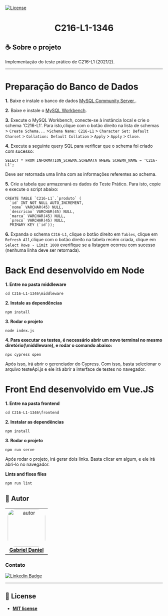 [![License](https://img.shields.io/apm/l/vim-mode?color=blue)](http://badges.mit-license.org)

<h1 align="center">C216-L1-1346</h1>


## ☕ Sobre o projeto
Implementação do teste prático de C216-L1 (2021/2).

---

# Preparação do Banco de Dados

**1.** Baixe e instale o banco de dados <a href="https://dev.mysql.com/downloads/mysql/"> MySQL Community Server </a>.

**2.** Baixe e instale o <a href="https://dev.mysql.com/downloads/workbench/">MySQL Workbench</a>.

**3.** Execute o MySQL Workbench, conecte-se à instância local e crie o schema 'C216-L1'. Para isto,clique com o botão direito na lista de schemas > ```Create Schema...``` >```Schema Name: C216-L1``` > ```Character Set: Default Charset``` > ```Collation: Default Collation``` > ```Apply``` > ```Apply``` > ```Close```.

**4.** Execute a seguinte query SQL para verificar que o schema foi criado com sucesso:

```SELECT * FROM INFORMATION_SCHEMA.SCHEMATA WHERE SCHEMA_NAME = 'C216-L1';```

Deve ser retornada uma linha com as informações referentes ao schema.

**5.** Crie a tabela que armazenará os dados do Teste Prático. Para isto, copie e execute o script abaixo:

```
CREATE TABLE `C216-L1`.`produto` (
  `id` INT NOT NULL AUTO_INCREMENT,
  `nome` VARCHAR(45) NULL,
  `descricao` VARCHAR(45) NULL,
  `marca` VARCHAR(45) NULL,
  `preco` VARCHAR(45) NULL,
  PRIMARY KEY (`id`));
```

**6.** Expanda o schema ```C216-L1```, clique o botão direito em ```Tables```, clique em ```Refresh All```,clique com o botão direito na tabela recém criada, clique em ```Select Rows - Limit 1000``` everifique se a listagem ocorreu com sucesso (nenhuma linha deve ser retornada).

# Back End desenvolvido em Node

**1. Entre no pasta middleware**
```
cd C216-L1-1346\middleware
```

**2. Instale as dependências**
```
npm install
```

**3. Rodar o projeto**
```
node index.js
```

**4. Para executar os testes, é necessário abrir um novo terminal no mesmo diretório(\middleware), e rodar o comando abaixo:**
```
npx cypress open
```

Após isso, irá abrir o gerenciador do Cypress. Com isso, basta selecionar o arquivo testeApi.js e ele irá abrir a interface de testes no navegador.

# Front End desenvolvido em Vue.JS

**1. Entre na pasta frontend**
```
cd C216-L1-1346\frontend
```

**2. Instalar as dependências**
```
npm install
```

**3. Rodar o projeto**
```
npm run serve
```

Após rodar o projeto, irá gerar dois links. Basta clicar em algum, e ele irá abri-lo no navegador.

**Lints and fixes files**
```
npm run lint
```

## 👥 Autor

<table  style="text-align:center; border: none" >
  <tr>
    <td align="center"> 
      <a href="https://github.com/GabrielGSD" style="text-align:center;">
      <img style="border-radius: 20%;" src="https://github.com/GabrielGSD.png" width="120px;" alt="autor"/><br><strong> Gabriel Daniel </strong>
      </a>
    </td>
  </tr>
</table>

### Contato
[![Linkedin Badge](https://img.shields.io/badge/-Gabriel-blue?style=flat-square&logo=Linkedin&logoColor=white&link=https://www.linkedin.com/in/gabriel-souza-b1995b216/)](https://www.linkedin.com/in/gabriel-souza-b1995b216/)

---
## 📝 License
- **[MIT license](https://choosealicense.com/licenses/mit/)**
